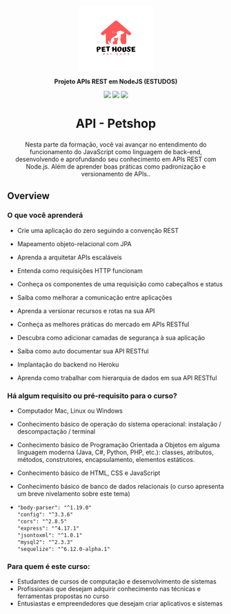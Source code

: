<p align="center">
  <a href="">
    <img src=".assets/logos/logo_petshop.png" height="150" width="175" alt="PetShop" />
  </a>
</p>

<p align="center"><b>Projeto APIs REST em NodeJS (ESTUDOS)</b></p>

<div align="center">

<a href="https://nodejs.org/docs/v12.13.0/api/"><img src="https://img.shields.io/badge/nodejs-v12.13.0-green?style=plastic&logo=node.js"/></a><space> <space>
<a href="https://dev.mysql.com/doc/refman/8.0/en/"><img src="https://img.shields.io/badge/mysql-v8.0.27-yellowgreen?style=plastic&logo=mysql"/></a><space><space> 
<a href="https://docs.npmjs.com/about-npm"><img src="https://img.shields.io/badge/npm-v8.1.4
-yellowgreen?style=plastic&logo=npm"/></a>
</div>

  <h1 align="center">API - Petshop</h1>
  <h3 align="center"></h3>
  <p align="center" style="indent-text">Nesta parte da formação, você vai avançar no entendimento do funcionamento do JavaScript como linguagem de back-end, desenvolvendo e aprofundando seu conhecimento em APIs REST com Node.js. Além de aprender boas práticas como padronização e versionamento de APIs..<p>

  
## **Overview**

### O que você aprenderá
  * Crie uma aplicação do zero seguindo a convenção REST

  * Mapeamento objeto-relacional com JPA
  * Aprenda a arquitetar APIs escaláveis
  * Entenda como requisições HTTP funcionam
  * Conheça os componentes de uma requisição como cabeçalhos e status
  * Saiba como melhorar a comunicação entre aplicações
  * Aprenda a versionar recursos e rotas na sua API
  * Conheça as melhores práticas do mercado em APIs RESTful
  * Descubra como adicionar camadas de segurança à sua aplicação
  * Saiba como auto documentar sua API RESTful
  * Implantação do backend no Heroku
  * Aprenda como trabalhar com hierarquia de dados em sua API RESTful
  
### Há algum requisito ou pré-requisito para o curso?
  * Computador Mac, Linux ou Windows
  * Conhecimento básico de operação do sistema operacional: instalação / descompactação / terminal
  * Conhecimento básico de Programação Orientada a Objetos em alguma linguagem moderna (Java, C#, Python, PHP, etc.): classes, atributos, métodos, construtores, encapsulamento, elementos estáticos.
  * Conhecimento básico de HTML, CSS e JavaScript
  * Conhecimento básico de banco de dados relacionais (o curso apresenta um breve nivelamento sobre este tema)

  *     "body-parser": "^1.19.0"
        "config": "^3.3.6"
        "cors": "^2.8.5"
        "express": "^4.17.1"
        "jsontoxml": "^1.0.1"
        "mysql2": "^2.3.3"
        "sequelize": "^6.12.0-alpha.1"

### Para quem é este curso:
  * Estudantes de cursos de computação e desenvolvimento de sistemas
  * Profissionais que desejam adquirir conhecimento nas técnicas e ferramentas propostas no curso
  * Entusiastas e empreendedores que desejam criar aplicativos e sistemas
